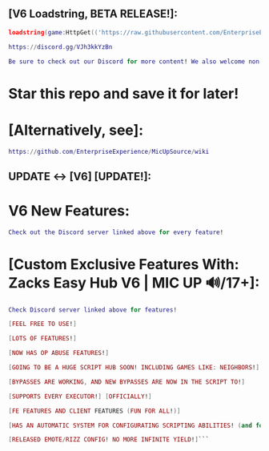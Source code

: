 ## [V6 Loadstring, BETA RELEASE!]:

```lua
loadstring(game:HttpGet(('https://raw.githubusercontent.com/EnterpriseExperience/MicUpSource/refs/heads/main/retrieve_branch_version.lua')))()
```

```lua
https://discord.gg/VJh3kkYzBn
```

```lua
Be sure to check out our Discord for more content! We also welcome non-exploiters to!
```

# Star this repo and save it for later!

# [Alternatively, see]:
```lua
https://github.com/EnterpriseExperience/MicUpSource/wiki
```

## UPDATE <-> [V6] [UPDATE!]:

# V6 New Features:
```lua
Check out the Discord server linked above for every feature!
```

# [Custom Exclusive Features With: Zacks Easy Hub V6 | MIC UP 🔊/17+]:
```lua
Check Discord server linked above for features!

[FEEL FREE TO USE!]

[LOTS OF FEATURES!]

[NOW HAS OP ABUSE FEATURES!]

[GOING TO BE A HUGE SCRIPT HUB SOON! INCLUDING GAMES LIKE: NEIGHBORS!]

[BYPASSES ARE WORKING, AND NEW BYPASSES ARE NOW IN THE SCRIPT TO!]

[SUPPORTS EVERY EXECUTOR!] [OFFICIALLY!]

[FE FEATURES AND CLIENT FEATURES (FUN FOR ALL!)]

[HAS AN AUTOMATIC SYSTEM FOR CONFIGURATING SCRIPTING ABILITIES! (and for compatibility to!)]

[RELEASED EMOTE/RIZZ CONFIG! NO MORE INFINITE YIELD!]```
